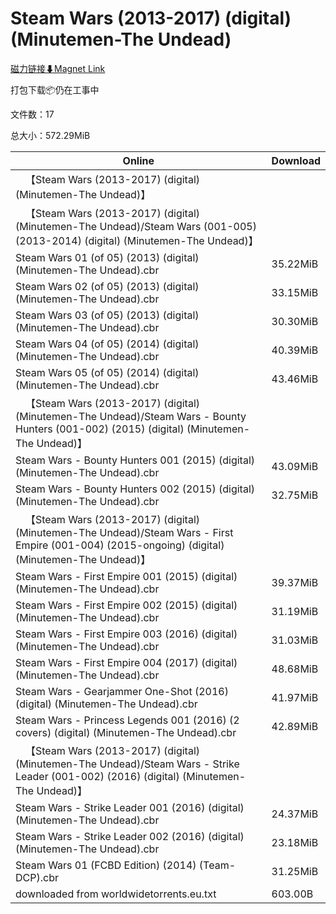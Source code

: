 # Steam Wars (2013-2017) (digital) (Minutemen-The Undead)

[磁力链接⬇Magnet Link](magnet:?xt=urn:btih:35b38166b028685a3283d135f3d928300e78f1af&dn=Steam%20Wars%20%282013-2017%29%20%28digital%29%20%28Minutemen-The%20Undead%29)

打包下载📦仍在工事中

文件数：17

总大小：572.29MiB

Online | Download
--- | ---
&emsp;【Steam Wars (2013-2017) (digital) (Minutemen-The Undead)】 | 
&emsp;【Steam Wars (2013-2017) (digital) (Minutemen-The Undead)/Steam Wars (001-005) (2013-2014) (digital) (Minutemen-The Undead)】 | 
Steam Wars 01 (of 05) (2013) (digital) (Minutemen-The Undead).cbr | 35.22MiB
Steam Wars 02 (of 05) (2013) (digital) (Minutemen-The Undead).cbr | 33.15MiB
Steam Wars 03 (of 05) (2013) (digital) (Minutemen-The Undead).cbr | 30.30MiB
Steam Wars 04 (of 05) (2014) (digital) (Minutemen-The Undead).cbr | 40.39MiB
Steam Wars 05 (of 05) (2014) (digital) (Minutemen-The Undead).cbr | 43.46MiB
&emsp;【Steam Wars (2013-2017) (digital) (Minutemen-The Undead)/Steam Wars - Bounty Hunters (001-002) (2015) (digital) (Minutemen-The Undead)】 | 
Steam Wars - Bounty Hunters 001 (2015) (digital) (Minutemen-The Undead).cbr | 43.09MiB
Steam Wars - Bounty Hunters 002 (2015) (digital) (Minutemen-The Undead).cbr | 32.75MiB
&emsp;【Steam Wars (2013-2017) (digital) (Minutemen-The Undead)/Steam Wars - First Empire (001-004) (2015-ongoing) (digital) (Minutemen-The Undead)】 | 
Steam Wars - First Empire 001 (2015) (digital) (Minutemen-The Undead).cbr | 39.37MiB
Steam Wars - First Empire 002 (2015) (digital) (Minutemen-The Undead).cbr | 31.19MiB
Steam Wars - First Empire 003 (2016) (digital) (Minutemen-The Undead).cbr | 31.03MiB
Steam Wars - First Empire 004 (2017) (digital) (Minutemen-The Undead).cbr | 48.68MiB
Steam Wars - Gearjammer One-Shot (2016) (digital) (Minutemen-The Undead).cbr | 41.97MiB
Steam Wars - Princess Legends 001 (2016) (2 covers) (digital) (Minutemen-The Undead).cbr | 42.89MiB
&emsp;【Steam Wars (2013-2017) (digital) (Minutemen-The Undead)/Steam Wars - Strike Leader (001-002) (2016) (digital) (Minutemen-The Undead)】 | 
Steam Wars - Strike Leader 001 (2016) (digital) (Minutemen-The Undead).cbr | 24.37MiB
Steam Wars - Strike Leader 002 (2016) (digital) (Minutemen-The Undead).cbr | 23.18MiB
Steam Wars 01 (FCBD Edition) (2014) (Team-DCP).cbr | 31.25MiB
downloaded from worldwidetorrents.eu.txt | 603.00B